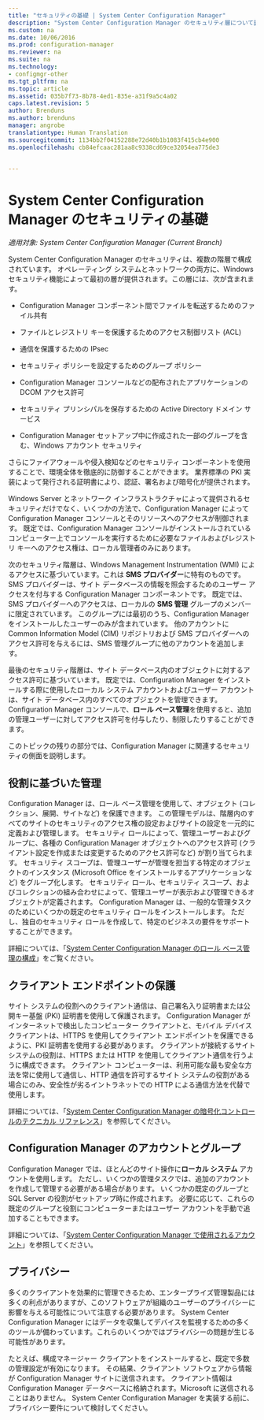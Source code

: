 ```yaml
---
title: "セキュリティの基礎 | System Center Configuration Manager"
description: "System Center Configuration Manager のセキュリティ層について説明します。"
ms.custom: na
ms.date: 10/06/2016
ms.prod: configuration-manager
ms.reviewer: na
ms.suite: na
ms.technology:
- configmgr-other
ms.tgt_pltfrm: na
ms.topic: article
ms.assetid: 035b7f73-8b78-4ed1-835e-a31f9a5c4a02
caps.latest.revision: 5
author: Brenduns
ms.author: brenduns
manager: angrobe
translationtype: Human Translation
ms.sourcegitcommit: 1134bb2f04152288e72d40b1b1083f415cb4e900
ms.openlocfilehash: cb84efcaac281aa8c9338cd69ce32054ea775de3


---
```

# <a name="fundamentals-of-security-for-system-center-configuration-manager"></a>System Center Configuration Manager のセキュリティの基礎

*適用対象: System Center Configuration Manager (Current Branch)*

System Center Configuration Manager のセキュリティは、複数の階層で構成されています。 オペレーティング システムとネットワークの両方に、Windows セキュリティ機能によって最初の層が提供されます。この層には、次が含まれます。  

-   Configuration Manager コンポーネント間でファイルを転送するためのファイル共有  

-   ファイルとレジストリ キーを保護するためのアクセス制御リスト (ACL)  

-   通信を保護するための IPsec  

-   セキュリティ ポリシーを設定するためのグループ ポリシー  

-   Configuration Manager コンソールなどの配布されたアプリケーションの DCOM アクセス許可  

-   セキュリティ プリンシパルを保存するための Active Directory ドメイン サービス  

-   Configuration Manager セットアップ中に作成された一部のグループを含む、Windows アカウント セキュリティ  

さらにファイアウォールや侵入検知などのセキュリティ コンポーネントを使用することで、環境全体を徹底的に防御することができます。 業界標準の PKI 実装によって発行される証明書により、認証、署名および暗号化が提供されます。  

Windows Server とネットワーク インフラストラクチャによって提供されるセキュリティだけでなく、いくつかの方法で、Configuration Manager によって Configuration Manager コンソールとそのリソースへのアクセスが制御されます。 既定では、Configuration Manager コンソールがインストールされているコンピューター上でコンソールを実行するために必要なファイルおよびレジストリ キーへのアクセス権は、ローカル管理者のみにあります。  

次のセキュリティ階層は、Windows Management Instrumentation (WMI) によるアクセスに基づいています。これは **SMS プロバイダー**に特有のものです。 SMS プロバイダーは、サイト データベースの情報を照会するためのユーザー アクセスを付与する Configuration Manager コンポーネントです。 既定では、SMS プロバイダーへのアクセスは、ローカルの **SMS 管理** グループのメンバーに限定されています。 このグループには最初のうち、Configuration Manager をインストールしたユーザーのみが含まれています。 他のアカウントに Common Information Model (CIM) リポジトリおよび SMS プロバイダーへのアクセス許可を与えるには、SMS 管理グループに他のアカウントを追加します。  

最後のセキュリティ階層は、サイト データベース内のオブジェクトに対するアクセス許可に基づいています。 既定では、Configuration Manager をインストールする際に使用したローカル システム アカウントおよびユーザー アカウントは、サイト データベース内のすべてのオブジェクトを管理できます。 Configuration Manager コンソールで、**ロール ベース管理**を使用すると、追加の管理ユーザーに対してアクセス許可を付与したり、制限したりすることができます。  

このトピックの残りの部分では、Configuration Manager に関連するセキュリティの側面を説明します。  

## <a name="role-based-administration"></a>役割に基づいた管理  
 Configuration Manager は、ロール ベース管理を使用して、オブジェクト (コレクション、展開、サイトなど) を保護できます。 この管理モデルは、階層内のすべてのサイトのセキュリティのアクセス権の設定およびサイトの設定を一元的に定義および管理します。 セキュリティ ロールによって、管理ユーザーおよびグループに、各種の Configuration Manager オブジェクトへのアクセス許可 (クライアント設定を作成または変更するためのアクセス許可など) が割り当てられます。 セキュリティ スコープは、管理ユーザーが管理を担当する特定のオブジェクトのインスタンス (Microsoft Office をインストールするアプリケーションなど) をグループ化します。 セキュリティ ロール、セキュリティ スコープ、およびコレクションの組み合わせによって、管理ユーザーが表示および管理できるオブジェクトが定義されます。 Configuration Manager は、一般的な管理タスクのためにいくつかの既定のセキュリティ ロールをインストールします。 ただし、独自のセキュリティ ロールを作成して、特定のビジネスの要件をサポートすることができます。  

 詳細については、「[System Center Configuration Manager のロール ベース管理の構成](../../core/servers/deploy/configure/configure-role-based-administration.md)」をご覧ください。  

## <a name="securing-client-endpoints"></a>クライアント エンドポイントの保護  
 サイト システムの役割へのクライアント通信は、自己署名入り証明書または公開キー基盤 (PKI) 証明書を使用して保護されます。 Configuration Manager がインターネットで検出したコンピューター クライアントと、モバイル デバイス クライアントは、HTTPS を使用してクライアント エンドポイントを保護できるように、PKI 証明書を使用する必要があります。 クライアントが接続するサイト システムの役割は、HTTPS または HTTP を使用してクライアント通信を行うように構成できます。 クライアント コンピューターは、利用可能な最も安全な方法を常に使用して通信し、HTTP 通信を許可するサイト システムの役割がある場合にのみ、安全性が劣るイントラネットでの HTTP による通信方法を代替で使用します。  

 詳細については、「[System Center Configuration Manager の暗号化コントロールのテクニカル リファレンス](../../protect/deploy-use/cryptographic-controls-technical-reference.md)」を参照してください。  

## <a name="configuration-manager-accounts-and-groups"></a>Configuration Manager のアカウントとグループ  
 Configuration Manager では、ほとんどのサイト操作に**ローカル システム** アカウントを使用します。 ただし、いくつかの管理タスクでは、追加のアカウントを作成して管理する必要がある場合があります。 いくつかの既定のグループと SQL Server の役割がセットアップ時に作成されます。 必要に応じて、これらの既定のグループと役割にコンピューターまたはユーザー アカウントを手動で追加することもできます。  

 詳細については、「[System Center Configuration Manager で使用されるアカウント](../../core/plan-design/hierarchy/accounts.md)」を参照してください。  

## <a name="privacy"></a>プライバシー  
 多くのクライアントを効果的に管理できるため、エンタープライズ管理製品には多くの利点がありますが、このソフトウェアが組織のユーザーのプライバシーに影響を与える可能性について注意する必要があります。 System Center Configuration Manager にはデータを収集してデバイスを監視するための多くのツールが備わっています。これらのいくつかではプライバシーの問題が生じる可能性があります。  

 たとえば、構成マネージャー クライアントをインストールすると、既定で多数の管理設定が有効になります。 その結果、クライアント ソフトウェアから情報が Configuration Manager サイトに送信されます。 クライアント情報は Configuration Manager データベースに格納されます。Microsoft に送信されることはありません。 System Center Configuration Manager を実装する前に、プライバシー要件について検討してください。  



<!--HONumber=Nov16_HO1-->


